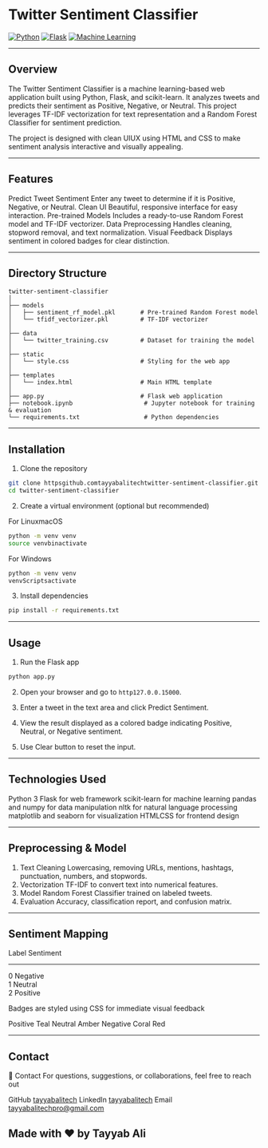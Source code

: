 # Twitter Sentiment Classifier

[![Python](httpsimg.shields.iobadgePython-blue)](httpswww.python.org)
[![Flask](httpsimg.shields.iobadgeFlask-green)](httpsflask.palletsprojects.com)
[![Machine Learning](httpsimg.shields.iobadgeML-Random%20Forest-orange)](httpsscikit-learn.orgstablemodulesensemble.html#random-forests)

---

## Overview

The Twitter Sentiment Classifier is a machine learning-based web application built using Python, Flask, and scikit-learn. It analyzes tweets and predicts their sentiment as Positive, Negative, or Neutral. This project leverages TF-IDF vectorization for text representation and a Random Forest Classifier for sentiment prediction.

The project is designed with clean UIUX using HTML and CSS to make sentiment analysis interactive and visually appealing.

---

## Features

 Predict Tweet Sentiment Enter any tweet to determine if it is Positive, Negative, or Neutral.
 Clean UI Beautiful, responsive interface for easy interaction.
 Pre-trained Models Includes a ready-to-use Random Forest model and TF-IDF vectorizer.
 Data Preprocessing Handles cleaning, stopword removal, and text normalization.
 Visual Feedback Displays sentiment in colored badges for clear distinction.

---

## Directory Structure

```
twitter-sentiment-classifier
│
├── models
│   ├── sentiment_rf_model.pkl       # Pre-trained Random Forest model
│   └── tfidf_vectorizer.pkl         # TF-IDF vectorizer
│
├── data
│   └── twitter_training.csv         # Dataset for training the model
│
├── static
│   └── style.css                    # Styling for the web app
│
├── templates
│   └── index.html                   # Main HTML template
│
├── app.py                           # Flask web application
├── notebook.ipynb                    # Jupyter notebook for training & evaluation
└── requirements.txt                  # Python dependencies
```

---

## Installation

1. Clone the repository

```bash
git clone httpsgithub.comtayyabalitechtwitter-sentiment-classifier.git
cd twitter-sentiment-classifier
```

2. Create a virtual environment (optional but recommended)

 For LinuxmacOS

```bash
python -m venv venv
source venvbinactivate
```

 For Windows

```bash
python -m venv venv
venvScriptsactivate
```

3. Install dependencies

```bash
pip install -r requirements.txt
```

---

## Usage

1. Run the Flask app

```bash
python app.py
```

2. Open your browser and go to `http127.0.0.15000`.

3. Enter a tweet in the text area and click Predict Sentiment.

4. View the result displayed as a colored badge indicating Positive, Neutral, or Negative sentiment.

5. Use Clear button to reset the input.

---

## Technologies Used

 Python 3
 Flask for web framework
 scikit-learn for machine learning
 pandas and numpy for data manipulation
 nltk for natural language processing
 matplotlib and seaborn for visualization
 HTMLCSS for frontend design

---

## Preprocessing & Model

1. Text Cleaning Lowercasing, removing URLs, mentions, hashtags, punctuation, numbers, and stopwords.
2. Vectorization TF-IDF to convert text into numerical features.
3. Model Random Forest Classifier trained on labeled tweets.
4. Evaluation Accuracy, classification report, and confusion matrix.

---

## Sentiment Mapping

 Label  Sentiment 
 -----  --------- 
 0      Negative  
 1      Neutral   
 2      Positive  

Badges are styled using CSS for immediate visual feedback

 Positive Teal
 Neutral Amber
 Negative Coral Red

---

## Contact

📧 Contact
For questions, suggestions, or collaborations, feel free to reach out

 GitHub [tayyabalitech](httpsgithub.comtayyabalitech)
 LinkedIn [tayyabalitech](httpswww.linkedin.comintayyabalitech)
 Email [tayyabalitechpro@gmail.com](mailtotayyabalitechpro@gmail.com)

## Made with ❤️ by Tayyab Ali
